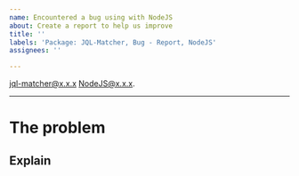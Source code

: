 ```yaml
---
name: Encountered a bug using with NodeJS
about: Create a report to help us improve
title: ''
labels: 'Package: JQL-Matcher, Bug - Report, NodeJS'
assignees: ''

---
```


<!-- Provide versions where you encountered this bug -->

jql-matcher@x.x.x
NodeJS@x.x.x.

---

# The problem

<!--
Provide concise and precise details about the main problem itself, this should be an overview like:

$operator does not work as described in the docs.
-->

## Explain

<!--
What result do you want/expect to get?
Provide sample code, sample query, and sample data set to work with.
-->
